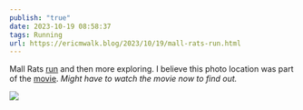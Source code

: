 ```yaml
---
publish: "true"
date: 2023-10-19 08:58:37
tags: Running
url: https://ericmwalk.blog/2023/10/19/mall-rats-run.html
---
```


Mall Rats [run](https://strava.com/activities/10067299959) and then more exploring. I believe this photo location was part of the [movie](https://en.m.wikipedia.org/wiki/Mallrats). *Might have to watch the movie now to find out.*

![](https://ericmwalk.blog/uploads/2023/1c710b45-0bc3-45de-b05d-d158a7b67c08.jpg)
